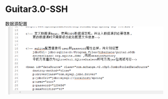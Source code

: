 # Guitar3.0-SSH



数据源配置
![dataSource](https://github.com/PearLon/Guitar3.0-SSH/blob/master/%E6%95%B0%E6%8D%AE%E6%BA%90%E9%85%8D%E7%BD%AE.png?raw=true)
